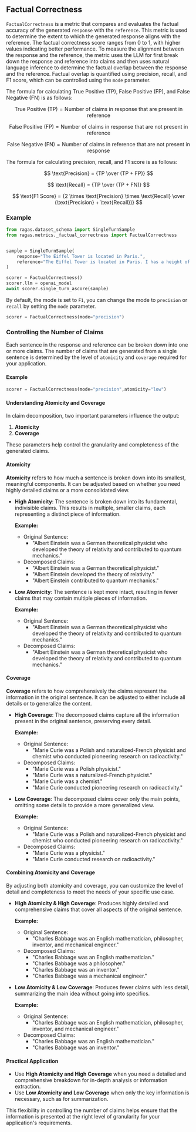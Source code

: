 ## Factual Correctness

`FactualCorrectness` is a metric that compares and evaluates the factual accuracy of the generated `response` with the `reference`. This metric is used to determine the extent to which the generated response aligns with the reference. The factual correctness score ranges from 0 to 1, with higher values indicating better performance. To measure the alignment between the response and the reference, the metric uses the LLM for first break down the response and reference into claims and then uses natural language inference to determine the factual overlap between the response and the reference. Factual overlap is quantified using precision, recall, and F1 score, which can be controlled using the `mode` parameter.

The formula for calculating True Positive (TP), False Positive (FP), and False Negative (FN) is as follows:

$$
\text{True Positive (TP)} = \text{Number of claims in response that are present in reference}
$$

$$
\text{False Positive (FP)} = \text{Number of claims in response that are not present in reference}
$$

$$
\text{False Negative (FN)} = \text{Number of claims in reference that are not present in response}
$$

The formula for calculating precision, recall, and F1 score is as follows:

$$
\text{Precision} = {TP \over (TP + FP)}
$$

$$
\text{Recall} = {TP \over (TP + FN)}
$$

$$
\text{F1 Score} = {2 \times \text{Precision} \times \text{Recall} \over (\text{Precision} + \text{Recall})}
$$

### Example

```python
from ragas.dataset_schema import SingleTurnSample
from ragas.metrics._factual_correctness import FactualCorrectness


sample = SingleTurnSample(
    response="The Eiffel Tower is located in Paris.",
    reference="The Eiffel Tower is located in Paris. I has a height of 1000ft."
)

scorer = FactualCorrectness()
scorer.llm = openai_model
await scorer.single_turn_ascore(sample)
```

By default, the mode is set to `F1`, you can change the mode to `precision` or `recall` by setting the `mode` parameter.

```python
scorer = FactualCorrectness(mode="precision")
```

### Controlling the Number of Claims

Each sentence in the response and reference can be broken down into one or more claims. The number of claims that are generated from a single sentence is determined by the level of `atomicity` and `coverage` required for your application.


#### Example

```python
scorer = FactualCorrectness(mode="precision",atomicity="low")
```


#### Understanding Atomicity and Coverage

In claim decomposition, two important parameters influence the output:

1. **Atomicity**
2. **Coverage**

These parameters help control the granularity and completeness of the generated claims.

#### Atomicity

**Atomicity** refers to how much a sentence is broken down into its smallest, meaningful components. It can be adjusted based on whether you need highly detailed claims or a more consolidated view.

- **High Atomicity**: The sentence is broken down into its fundamental, indivisible claims. This results in multiple, smaller claims, each representing a distinct piece of information.
  
  **Example:**
  - Original Sentence: 
    - "Albert Einstein was a German theoretical physicist who developed the theory of relativity and contributed to quantum mechanics."
  - Decomposed Claims:
    - "Albert Einstein was a German theoretical physicist."
    - "Albert Einstein developed the theory of relativity."
    - "Albert Einstein contributed to quantum mechanics."

- **Low Atomicity**: The sentence is kept more intact, resulting in fewer claims that may contain multiple pieces of information.
  
  **Example:**
  - Original Sentence:
    - "Albert Einstein was a German theoretical physicist who developed the theory of relativity and contributed to quantum mechanics."
  - Decomposed Claims:
    - "Albert Einstein was a German theoretical physicist who developed the theory of relativity and contributed to quantum mechanics."

#### Coverage

**Coverage** refers to how comprehensively the claims represent the information in the original sentence. It can be adjusted to either include all details or to generalize the content.

- **High Coverage**: The decomposed claims capture all the information present in the original sentence, preserving every detail.
  
  **Example:**
  - Original Sentence: 
    - "Marie Curie was a Polish and naturalized-French physicist and chemist who conducted pioneering research on radioactivity."
  - Decomposed Claims:
    - "Marie Curie was a Polish physicist."
    - "Marie Curie was a naturalized-French physicist."
    - "Marie Curie was a chemist."
    - "Marie Curie conducted pioneering research on radioactivity."

- **Low Coverage**: The decomposed claims cover only the main points, omitting some details to provide a more generalized view.
  
  **Example:**
  - Original Sentence:
    - "Marie Curie was a Polish and naturalized-French physicist and chemist who conducted pioneering research on radioactivity."
  - Decomposed Claims:
    - "Marie Curie was a physicist."
    - "Marie Curie conducted research on radioactivity."

#### Combining Atomicity and Coverage

By adjusting both atomicity and coverage, you can customize the level of detail and completeness to meet the needs of your specific use case.

- **High Atomicity & High Coverage**: Produces highly detailed and comprehensive claims that cover all aspects of the original sentence.

  **Example:**
  - Original Sentence:
    - "Charles Babbage was an English mathematician, philosopher, inventor, and mechanical engineer."
  - Decomposed Claims:
    - "Charles Babbage was an English mathematician."
    - "Charles Babbage was a philosopher."
    - "Charles Babbage was an inventor."
    - "Charles Babbage was a mechanical engineer."

- **Low Atomicity & Low Coverage**: Produces fewer claims with less detail, summarizing the main idea without going into specifics.

  **Example:**
  - Original Sentence:
    - "Charles Babbage was an English mathematician, philosopher, inventor, and mechanical engineer."
  - Decomposed Claims:
    - "Charles Babbage was an English mathematician."
    - "Charles Babbage was an inventor."

#### Practical Application

- Use **High Atomicity and High Coverage** when you need a detailed and comprehensive breakdown for in-depth analysis or information extraction.
- Use **Low Atomicity and Low Coverage** when only the key information is necessary, such as for summarization.

This flexibility in controlling the number of claims helps ensure that the information is presented at the right level of granularity for your application's requirements.
